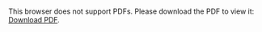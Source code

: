 <object data="christ-in-song/CIS1908pdfs/605.pdf" type="application/pdf" width="100%" height="1024px">
    <embed src="christ-in-song/CIS1908pdfs/605.pdf">
        <p>This browser does not support PDFs. Please download the PDF to view it: <a href="christ-in-song/CIS1908pdfs/605.pdf">Download PDF</a>.</p>
    </embed>
</object>
